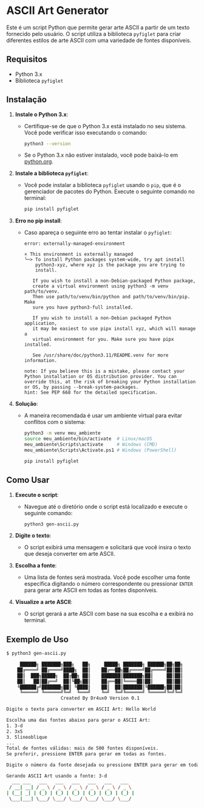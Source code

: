 # ASCII Art Generator

Este é um script Python que permite gerar arte ASCII a partir de um texto fornecido pelo usuário. O script utiliza a biblioteca `pyfiglet` para criar diferentes estilos de arte ASCII com uma variedade de fontes disponíveis.

## Requisitos

- Python 3.x
- Biblioteca `pyfiglet`

## Instalação

1. **Instale o Python 3.x**:
   - Certifique-se de que o Python 3.x está instalado no seu sistema. Você pode verificar isso executando o comando:
     ```bash
     python3 --version
     ```
   - Se o Python 3.x não estiver instalado, você pode baixá-lo em [python.org](https://www.python.org/downloads/).

2. **Instale a biblioteca `pyfiglet`**:
   - Você pode instalar a biblioteca `pyfiglet` usando o `pip`, que é o gerenciador de pacotes do Python. Execute o seguinte comando no terminal:
     ```bash
     pip install pyfiglet
     ```

3. **Erro no pip install**:
   - Caso apareça o seguinte erro ao tentar instalar o `pyfiglet`:
     ```
     error: externally-managed-environment

     × This environment is externally managed
     ╰─> To install Python packages system-wide, try apt install
         python3-xyz, where xyz is the package you are trying to
         install.

        If you wish to install a non-Debian-packaged Python package,
        create a virtual environment using python3 -m venv path/to/venv.
        Then use path/to/venv/bin/python and path/to/venv/bin/pip. Make
        sure you have python3-full installed.

        If you wish to install a non-Debian packaged Python application,
        it may be easiest to use pipx install xyz, which will manage a
        virtual environment for you. Make sure you have pipx installed.

        See /usr/share/doc/python3.11/README.venv for more information.

     note: If you believe this is a mistake, please contact your Python installation or OS distribution provider. You can override this, at the risk of breaking your Python installation or OS, by passing --break-system-packages.
     hint: See PEP 668 for the detailed specification.
     ```

4. **Solução**:
   - A maneira recomendada é usar um ambiente virtual para evitar conflitos com o sistema:

     ```bash
     python3 -m venv meu_ambiente
     source meu_ambiente/bin/activate  # Linux/macOS
     meu_ambiente\Scripts\activate     # Windows (CMD)
     meu_ambiente\Scripts\Activate.ps1 # Windows (PowerShell)

     pip install pyfiglet
     ```

## Como Usar

1. **Execute o script**:
   - Navegue até o diretório onde o script está localizado e execute o seguinte comando:
     ```bash
     python3 gen-ascii.py
     ```

2. **Digite o texto**:
   - O script exibirá uma mensagem e solicitará que você insira o texto que deseja converter em arte ASCII.

3. **Escolha a fonte**:
   - Uma lista de fontes será mostrada. Você pode escolher uma fonte específica digitando o número correspondente ou pressionar `ENTER` para gerar arte ASCII em todas as fontes disponíveis.

4. **Visualize a arte ASCII**:
   - O script gerará a arte ASCII com base na sua escolha e a exibirá no terminal.

## Exemplo de Uso

```bash
$ python3 gen-ascii.py

     ██████╗ ███████╗███╗   ██╗     █████╗ ███████╗ ██████╗██╗██╗
    ██╔════╝ ██╔════╝████╗  ██║    ██╔══██╗██╔════╝██╔════╝██║██║
    ██║  ███╗█████╗  ██╔██╗ ██║    ███████║███████╗██║     ██║██║
    ██║   ██║██╔══╝  ██║╚██╗██║    ██╔══██║╚════██║██║     ██║██║
    ╚██████╔╝███████╗██║ ╚████║    ██║  ██║███████║╚██████╗██║██║
     ╚═════╝ ╚══════╝╚═╝  ╚═══╝    ╚═╝  ╚═╝╚══════╝ ╚═════╝╚═╝╚═╝
                    Created By Dr4ux0 Version 0.1

Digite o texto para converter em ASCII Art: Hello World

Escolha uma das fontes abaixo para gerar o ASCII Art:
1. 3-d
2. 3x5
3. 5lineoblique
...
Total de fontes válidas: mais de 500 fontes disponíveis.
Se preferir, pressione ENTER para gerar em todas as fontes.

Digite o número da fonte desejada ou pressione ENTER para gerar em todas: 1

Gerando ASCII Art usando a fonte: 3-d
  ___ ___   ___   ___   ___   ___   ___   ___ 
 / __| __| / _ \ / _ \ / _ \ / _ \ / _ \ / _ \
| (__| _| | (_) | (_) | (_) | (_) | (_) | (_) |
 \___|___| \___/ \___/ \___/ \___/ \___/ \___/
